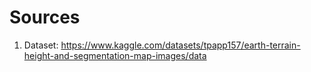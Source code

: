# Sources

1. Dataset: https://www.kaggle.com/datasets/tpapp157/earth-terrain-height-and-segmentation-map-images/data
